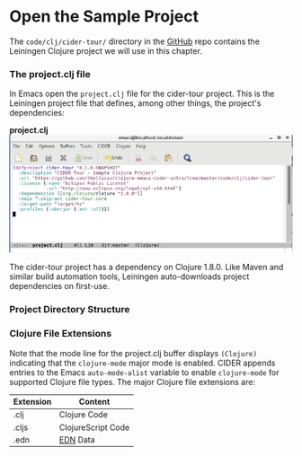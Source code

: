# Open the Sample Project

The ```code/clj/cider-tour/``` directory in the [GitHub](https://github.com/tbellisiv/clojure-emacs-cider-intro) repo contains the Leiningen Clojure project we will use in this chapter.

### The project.clj file

In Emacs open the ```project.clj``` file for the cider-tour project. This is the Leiningen project file that defines, among other things, the project's dependencies:

**project.clj**
![project.clj for cider-tour project](images/project_clj.jpg)

The cider-tour project has a dependency on Clojure 1.8.0. Like Maven and similar build automation tools, Leiningen auto-downloads project dependencies on first-use.

### Project Directory Structure

### Clojure File Extensions

Note that the mode line for the project.clj buffer displays ```(Clojure)``` indicating that the ```clojure-mode``` major mode is enabled. CIDER appends entries to the Emacs ```auto-mode-alist``` variable to enable ```clojure-mode``` for supported Clojure file types. The major Clojure file extensions are:

| Extension | Content |
| --------- | ------- |
| .clj      | Clojure Code |
| .cljs     | ClojureScript Code |
| .edn      | [EDN](https://github.com/edn-format/edn) Data |